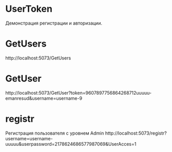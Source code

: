 # UserToken
Демонстрация регистрации и авторизации.
# GetUsers
http://localhost:5073/GetUsers
# GetUser

http://localhost:5073/GetUser?token=9607897756864268712uuuuu-emanresud&username=username-9
# registr
Регистрация пользователя с уровнем Admin
http://localhost:5073/registr?username=username-uuuuu&userpassword=2178624686577987069&UserAcces=1